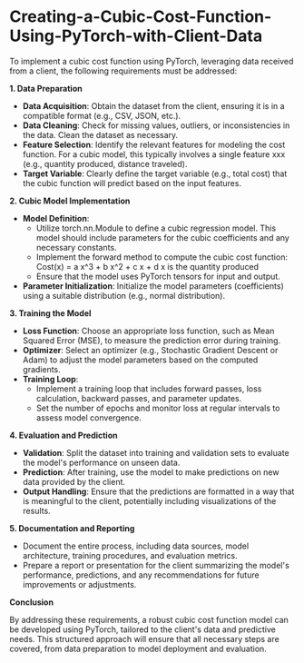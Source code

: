 # Creating-a-Cubic-Cost-Function-Using-PyTorch-with-Client-Data

To implement a cubic cost function using PyTorch, leveraging data received from a client, the following requirements must be addressed:

**1. Data Preparation**

- **Data Acquisition**: Obtain the dataset from the client, ensuring it is in a compatible format (e.g., CSV, JSON, etc.).
- **Data Cleaning**: Check for missing values, outliers, or inconsistencies in the data. Clean the dataset as necessary.
- **Feature Selection**: Identify the relevant features for modeling the cost function. For a cubic model, this typically involves a single feature xxx (e.g., quantity produced, distance traveled).
- **Target Variable**: Clearly define the target variable (e.g., total cost) that the cubic function will predict based on the input features.

**2. Cubic Model Implementation**

- **Model Definition**:
  - Utilize torch.nn.Module to define a cubic regression model. This model should include parameters for the cubic coefficients and any necessary constants.
  - Implement the forward method to compute the cubic cost function:
    Cost(x) = a x^3 + b x^2 + c x + d
    x is the quantity produced
  - Ensure that the model uses PyTorch tensors for input and output.
- **Parameter Initialization**: Initialize the model parameters (coefficients) using a suitable distribution (e.g., normal distribution).

**3. Training the Model**

- **Loss Function**: Choose an appropriate loss function, such as Mean Squared Error (MSE), to measure the prediction error during training.
- **Optimizer**: Select an optimizer (e.g., Stochastic Gradient Descent or Adam) to adjust the model parameters based on the computed gradients.
- **Training Loop**:
  - Implement a training loop that includes forward passes, loss calculation, backward passes, and parameter updates.
  - Set the number of epochs and monitor loss at regular intervals to assess model convergence.

**4. Evaluation and Prediction**

- **Validation**: Split the dataset into training and validation sets to evaluate the model's performance on unseen data.
- **Prediction**: After training, use the model to make predictions on new data provided by the client.
- **Output Handling**: Ensure that the predictions are formatted in a way that is meaningful to the client, potentially including visualizations of the results.

**5. Documentation and Reporting**

- Document the entire process, including data sources, model architecture, training procedures, and evaluation metrics.
- Prepare a report or presentation for the client summarizing the model's performance, predictions, and any recommendations for future improvements or adjustments.

**Conclusion**

By addressing these requirements, a robust cubic cost function model can be developed using PyTorch, tailored to the client's data and predictive needs. This structured approach will ensure that all necessary steps are covered, from data preparation to model deployment and evaluation.



